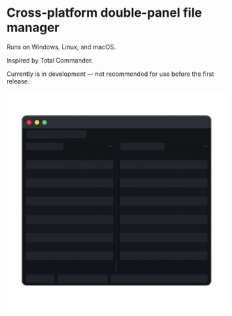 Cross-platform double-panel file manager
===================

Runs on Windows, Linux, and macOS.

Inspired by Total Commander.

Currently is in development — not recommended for use before the first release.

![UnixCMD screenshot](unixcmd.png)
